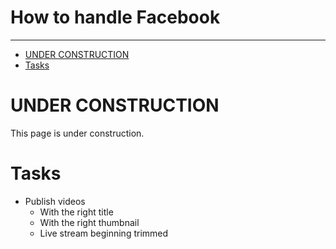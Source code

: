 <h1>How to handle Facebook</h1>
<hr>

<!-- TOC -->
* [UNDER CONSTRUCTION](#under-construction)
* [Tasks](#tasks)
<!-- TOC -->

# UNDER CONSTRUCTION

This page is under construction.

# Tasks
 * Publish videos
   * With the right title
   * With the right thumbnail
   * Live stream beginning trimmed
